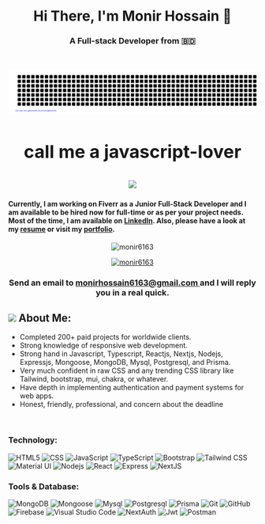 <h1 align="center">Hi There, I'm Monir Hossain 👋</h1>

<h3 align="center">A Full-stack Developer from 🇧🇩 </h3>
<br/>
<div align="center">

![Monir](gitartwork.svg)

</div>

 <p style="align: center">


<h3 align="center" style="font-size: 36px;">call me a <strong>javascript-lover</strong></h3>

<h3 align="center">
  <a href="https://git.io/typing-svg"><img src="https://readme-typing-svg.herokuapp.com?color=F71DD5&lines=HTML+CSS+SaSS+Bootstrap;tailwindCSS+MaterialUI+StyledComponent;Javascript+Reactjs+Nextjs;Firebase+Nodejs+ExpressJs+Mongoose;JWT+Socket-io+MongoDB+Git+CPanel;Mysql+Postgresql+Prisma"></a>
</h3>

#### Currently, I am working on Fiverr as a Junior Full-Stack Developer and I am available to be hired now for full-time or as per your project needs. Most of the time, I am available on [LinkedIn](https://linkedin.com/in/monirweb). Also, please have a look at my [resume](https://drive.google.com/file/d//view) or visit my [portfolio](https://monirdev.vercel.app).



<p align="center"> <img src="https://komarev.com/ghpvc/?username=monir6163&label=Profile%20views&color=0e75b6&style=flat" alt="monir6163 " />
</p>
<p align="center"> <a href="https://twitter.com/monir6163" target="blank"><img src="https://img.shields.io/twitter/follow/monir6163?logo=twitter&style=for-the-badge" alt="monir6163" /></a> </p>

<h3 align="center">Send an email to <ins> monirhossain6163@gmail.com </ins> and I will reply you in a real quick.</h3>

## <img src="https://media.giphy.com/media/WUlplcMpOCEmTGBtBW/giphy.gif" width="40"> **About Me:**

- Completed 200+ paid projects for worldwide clients.
- Strong knowledge of responsive web development.
- Strong hand in Javascript, Typescript, Reactjs, Nextjs, Nodejs, Expressjs, Mongoose, MongoDB, Mysql, Postgresql, and Prisma.
- Very much confident in raw CSS and any trending CSS library like Tailwind, bootstrap, mui, chakra, or whatever.
- Have depth in implementing authentication and payment systems for web apps.
- Honest, friendly, professional, and concern about the deadline

</br>

### Technology:

  ![HTML5](https://img.shields.io/badge/-HTML5-333333?style=flat&logo=HTML5)
  ![CSS](https://img.shields.io/badge/-CSS-333333?style=flat&logo=CSS3&logoColor=1572B6)
  ![JavaScript](https://img.shields.io/badge/-JavaScript-333333?style=flat&logo=javascript)
  ![TypeScript](https://img.shields.io/badge/-TypeScript-333333?style=flat&logo=typescript)
  ![Bootstrap](https://img.shields.io/badge/-Bootstrap-333333?style=flat&logo=bootstrap&logoColor=563D7C)
  ![Tailwind CSS](https://img.shields.io/badge/-TailwindCSS-333333?style=flat&logo=tailwindcss)
  ![Material UI](https://img.shields.io/badge/-MaterialUI-333333?style=flat&logo=mui)
  ![Nodejs](https://img.shields.io/badge/-Node.js-333333?style=flat&logo=node.js)
  ![React](https://img.shields.io/badge/-React-333333?style=flat&logo=react)
  ![Express](https://img.shields.io/badge/-Express-333333?style=flat&logo=express)
  ![NextJS](https://img.shields.io/badge/-NextJS-333333?style=flat&logo=next.js)
<br />
  ### Tools & Database:

  ![MongoDB](https://img.shields.io/badge/-MongoDB-333333?style=flat&logo=mongodb)
  ![Mongoose](https://img.shields.io/badge/-Mongoose-333333?style=flat&logo=mongoose)
  ![Mysql](https://img.shields.io/badge/-Mysql-333333?style=flat&logo=mysql)
  ![Postgresql](https://img.shields.io/badge/-Postgresql-333333?style=flat&logo=postgresql)
  ![Prisma](https://img.shields.io/badge/-Prisma-333333?style=flat&logo=prisma)
  ![Git](https://img.shields.io/badge/-Git-333333?style=flat&logo=git)
  ![GitHub](https://img.shields.io/badge/-GitHub-333333?style=flat&logo=github)
  ![Firebase](https://img.shields.io/badge/-Firebase-333333?style=flat&logo=firebase)
  ![Visual Studio Code](https://img.shields.io/badge/-Visual%20Studio%20Code-333333?style=flat&logo=visual-studio-code&logoColor=007ACC)
  ![NextAuth](https://img.shields.io/badge/-NextAuth-333333?style=flat&logo=nextAuth)
  ![Jwt](https://img.shields.io/badge/-Jwt-333333?style=flat&logo=jwt)
  ![Postman](https://img.shields.io/badge/-Postman-333333?style=flat&logo=postman)
